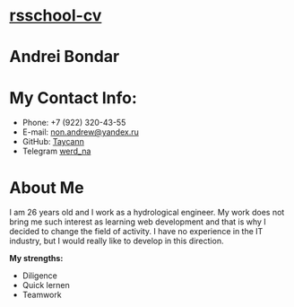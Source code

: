 # [rsschool-cv](https://rs.school/)
# Andrei Bondar
# My Contact Info:
- Phone: +7 (922) 320-43-55
- E-mail: non.andrew@yandex.ru
- GitHub: [Taycann](https://github.com/Taycann)
- Telegram [werd_na](https://t.me/werd_na)

# About Me
I am 26 years old and I work as a hydrological engineer. My work does not bring me such interest as learning web development and that is why I decided to change the field of activity. I have no experience in the IT industry, but I would really like to develop in this direction.<br/>

**My strengths:**
- Diligence
- Quick lernen
- Teamwork